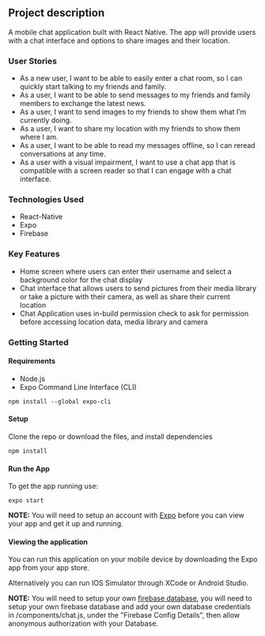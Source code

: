 ## Project description

A mobile chat application built with React Native. The app will provide users with a chat interface and options to share images and their location.

### User Stories

- As a new user, I want to be able to easily enter a chat room, so I can quickly start talking to my friends and family.
- As a user, I want to be able to send messages to my friends and family members to exchange the latest news.
- As a user, I want to send images to my friends to show them what I’m currently doing.
- As a user, I want to share my location with my friends to show them where I am.
- As a user, I want to be able to read my messages offline, so I can reread conversations at any time.
- As a user with a visual impairment, I want to use a chat app that is compatible with a screen reader so that I can engage with a chat interface.

<h3>Technologies Used</h3>
<ul>
  <li>React-Native</li>
  <li>Expo</li>
  <li>Firebase</li>
</ul>

<h3>Key Features</h3>
<ul>
  <li>Home screen where users can enter their username and select a background color for the chat display</li>
  <li>Chat interface that allows users to send pictures from their media library or take a picture with their camera, as well as share their current location</li>
  <li>Chat Application uses in-build permission check to ask for permission before accessing location data, media library and camera</li>
</ul>

<h3>Getting Started</h3>

<h4>Requirements</h4>
<ul>
  <li>Node.js</li>
  <li>Expo Command Line Interface (CLI)</li>
</ul>
<code>npm install --global expo-cli</code>

<h4>Setup</h4>
<p>Clone the repo or download the files, and install dependencies</p>
<code>npm install</code>

<h4>Run the App</h4>
<p>To get the app running use:</p>
<code>expo start</code>

<p><b>NOTE:</b> You will need to setup an account with <a href="https://expo.dev/">Expo</a> before you can view your app and get it up and running.</p>

<h4>Viewing the application</h4>
<p>You can run this application on your mobile device by downloading the Expo app from your app store.</p>
<p>Alternatively you can run IOS Simulator through XCode or Android Studio.</p>
<p><b>NOTE:</b> You will need to setup your own <a href="https://firebase.google.com/">firebase database</a>, you will need to setup your own firebase database and add your own database credentials in /components/chat.js, under the "Firebase Config Details", then allow anonymous authorization with your Database.</p>
